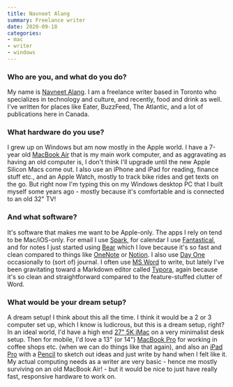 ```yaml
---
title: Navneet Alang
summary: Freelance writer
date: 2020-09-18
categories:
- mac
- writer
- windows
---
```


### Who are you, and what do you do?

My name is [Navneet Alang](https://twitter.com/navalang "Navneet's Twitter account."). I am a freelance writer based in Toronto who specializes in technology and culture, and recently, food and drink as well. I've written for places like Eater, BuzzFeed, The Atlantic, and a lot of publications here in Canada.

### What hardware do you use?

I grew up on Windows but am now mostly in the Apple world. I have a 7-year old [MacBook Air][macbook-air] that is my main work computer, and as aggravating as having an old computer is, I don't think I'll upgrade until the new Apple Silicon Macs come out. I also use an iPhone and iPad for reading, finance stuff etc., and an Apple Watch, mostly to track bike rides and get texts on the go. But right now I'm typing this on my Windows desktop PC that I built myself some years ago - mostly because it's comfortable and is connected to an old 32" TV!

### And what software?

It's software that makes me want to be Apple-only. The apps I rely on tend to be Mac/iOS-only. For email I use [Spark][spark.2], for calendar I use [Fantastical][], and for notes I just started using [Bear][] which I love because it's so fast and clean compared to things like [OneNote][] or [Notion][]. I also use [Day One][day-one] occasionally to (sort of) journal. I often use [MS Word][word] to write, but lately I've been gravitating toward a Markdown editor called [Typora][], again because it's so clean and straightforward compared to the feature-stuffed clutter of Word.

### What would be your dream setup?

A dream setup! I think about this all the time. I think it would be a 2 or 3 computer set up, which I know is ludicrous, but this is a dream setup, right? In an ideal world, I'd have a high end [27" 5K iMac][imac] on a very minimalist desk setup. Then for mobile, I'd love a 13" (or 14") [MacBook Pro][macbook-pro] for working in coffee shops etc. (when we can do things like that again), and also an [iPad Pro][ipad-pro] with a [Pencil][] to sketch out ideas and just write by hand when I felt like it. My actual computing needs as a writer are very basic - hence me mostly surviving on an old MacBook Air! - but it would be nice to just have really fast, responsive hardware to work on.

[bear]: http://www.bear-writer.com "A note taking application for macOS."
[day-one]: https://itunes.apple.com/us/app/day-one/id422304217 "Personal journal software."
[fantastical]: https://flexibits.com/fantastical "A calendaring app for the Mac."
[imac]: https://www.apple.com/imac/ "An all-in-one computer."
[ipad-pro]: https://en.wikipedia.org/wiki/IPad_Pro "An iOS tablet."
[macbook-air]: https://www.apple.com/macbook-air/ "A very thin laptop."
[macbook-pro]: https://www.apple.com/macbook-pro/ "A laptop."
[notion]: https://www.notion.so/ "A collaborative wiki service."
[onenote]: https://www.onenote.com/ "Synced notes software (part of Office)."
[pencil]: https://www.fiftythree.com/pencil "An iPad stylus."
[spark.2]: https://sparkmailapp.com "A Mac email client."
[typora]: https://typora.io/ "A web-based Markdown editor."
[word]: https://products.office.com/en-us/word "A document editor."
